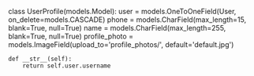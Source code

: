 
class UserProfile(models.Model):
    user = models.OneToOneField(User, on_delete=models.CASCADE)
    phone = models.CharField(max_length=15, blank=True, null=True)
    name = models.CharField(max_length=255, blank=True, null=True)
    profile_photo = models.ImageField(upload_to='profile_photos/', default='default.jpg')
    
    def __str__(self):
        return self.user.username
